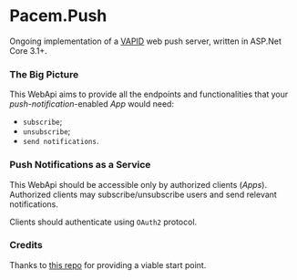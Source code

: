 # Pacem.Push
Ongoing implementation of 
a [VAPID](https://tools.ietf.org/id/draft-ietf-webpush-vapid-03.html) 
web push server, written in ASP.Net Core 3.1+.

### The Big Picture
This WebApi aims to provide all the endpoints and functionalities
that your _push-notification_-enabled _App_ would need:

- `subscribe`;
- `unsubscribe`;
- `send notifications`.

### Push Notifications as a Service
This WebApi should be accessible only by authorized clients (_Apps_).  
Authorized clients may subscribe/unsubscribe users and send relevant notifications.
  
Clients should authenticate using `OAuth2` protocol.

### Credits
Thanks to [this repo](https://github.com/MicrosoftEdge/pushnotifications-demo-aspnetcore) for
providing a viable start point.